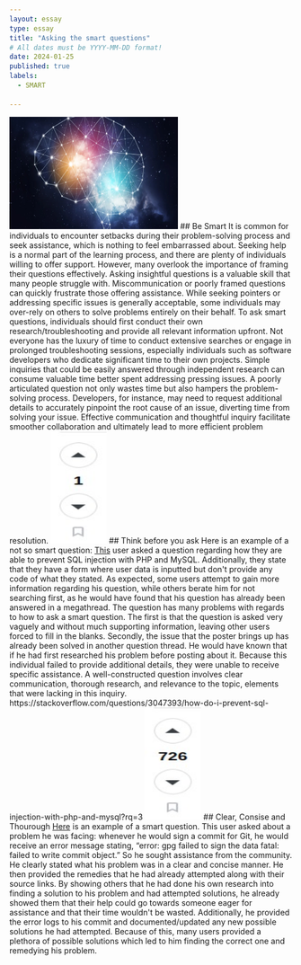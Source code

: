 ```yaml
---
layout: essay
type: essay
title: "Asking the smart questions"
# All dates must be YYYY-MM-DD format!
date: 2024-01-25
published: true
labels:
  - SMART

---
```

<img class="img-fluid" src="../img/smart-questions/smart1.jpg" width="300" height="200">
## Be Smart
It is common for individuals to encounter setbacks during their problem-solving process and seek assistance, which is nothing to feel embarrassed about. Seeking help is a normal part of the learning process, and there are plenty of individuals willing to offer support. However, many overlook the importance of framing their questions effectively. Asking insightful questions is a valuable skill that many people struggle with. Miscommunication or poorly framed questions can quickly frustrate those offering assistance. While seeking pointers or addressing specific issues is generally acceptable, some individuals may over-rely on others to solve problems entirely on their behalf. To ask smart questions, individuals should first conduct their own research/troubleshooting and provide all relevant information upfront. Not everyone has the luxury of time to conduct extensive searches or engage in prolonged troubleshooting sessions, especially individuals such as software developers who dedicate significant time to their own projects. Simple inquiries that could be easily answered through independent research can consume valuable time better spent addressing pressing issues. A poorly articulated question not only wastes time but also hampers the problem-solving process. Developers, for instance, may need to request additional details to accurately pinpoint the root cause of an issue, diverting time from solving your issue. Effective communication and thoughtful inquiry facilitate smoother collaboration and ultimately lead to more efficient problem resolution.

<img class="img-fluid" src="../img/smart-questions/smart3.jpg" width="100" height="200">
## Think before you ask
Here is an example of a not so smart question: <a href="https://stackoverflow.com/questions/3047393/how-do-i-prevent-sql-injection-with-php-and-mysql?rq=3">This</a> user asked a question regarding how they are able to prevent SQL injection with PHP and MySQL. Additionally, they state that they have a form where user data is inputted but don't provide any code of what they stated. As expected, some users attempt to gain more information regarding his question, while others berate him for not searching first, as he would have found that his question has already been answered in a megathread. The question has many problems with regards to how to ask a smart question. The first is that the question is asked very vaguely and without much supporting information, leaving other users forced to fill in the blanks. Secondly, the issue that the poster brings up has already been solved in another question thread. He would have known that if he had first researched his problem before posting about it. Because this individual failed to provide additional details, they were unable to receive specific assistance. A well-constructed question involves clear communication, thorough research, and relevance to the topic, elements that were lacking in this inquiry.    
https://stackoverflow.com/questions/3047393/how-do-i-prevent-sql-injection-with-php-and-mysql?rq=3

<img class="img-fluid" src="../img/smart-questions/smart2.jpg" width="100" height="200">
## Clear, Consise and Thourough
<a href="https://stackoverflow.com/questions/39494631/gpg-failed-to-sign-the-data-fatal-failed-to-write-commit-object-git-2-10-0/40066889#40066889">Here</a> is an example of a smart question. This user asked about a problem he was facing: whenever he would sign a commit for Git, he would receive an error message stating, “error: gpg failed to sign the data fatal: failed to write commit object.” So he sought assistance from the community. He clearly stated what his problem was in a clear and concise manner. He then provided the remedies that he had already attempted along with their source links. By showing others that he had done his own research into finding a solution to his problem and had attempted solutions, he already showed them that their help could go towards someone eager for assistance and that their time wouldn't be wasted. Additionally, he provided the error logs to his commit and documented/updated any new possible solutions he had attempted. Because of this, many users provided a plethora of possible solutions which led to him finding the correct one and remedying his problem.

